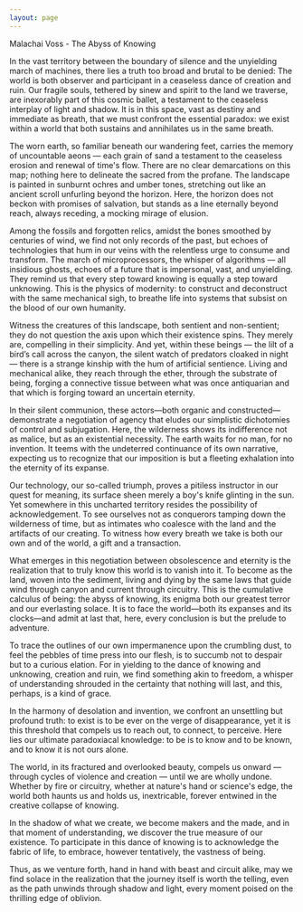 ```yaml
---
layout: page
---
```

Malachai Voss - The Abyss of Knowing

In the vast territory between the boundary of silence and the unyielding march of machines, there lies a truth too broad and brutal to be denied: The world is both observer and participant in a ceaseless dance of creation and ruin. Our fragile souls, tethered by sinew and spirit to the land we traverse, are inexorably part of this cosmic ballet, a testament to the ceaseless interplay of light and shadow. It is in this space, vast as destiny and immediate as breath, that we must confront the essential paradox: we exist within a world that both sustains and annihilates us in the same breath.

The worn earth, so familiar beneath our wandering feet, carries the memory of uncountable aeons — each grain of sand a testament to the ceaseless erosion and renewal of time's flow. There are no clear demarcations on this map; nothing here to delineate the sacred from the profane. The landscape is painted in sunburnt ochres and umber tones, stretching out like an ancient scroll unfurling beyond the horizon. Here, the horizon does not beckon with promises of salvation, but stands as a line eternally beyond reach, always receding, a mocking mirage of elusion.

Among the fossils and forgotten relics, amidst the bones smoothed by centuries of wind, we find not only records of the past, but echoes of technologies that hum in our veins with the relentless urge to consume and transform. The march of microprocessors, the whisper of algorithms — all insidious ghosts, echoes of a future that is impersonal, vast, and unyielding. They remind us that every step toward knowing is equally a step toward unknowing. This is the physics of modernity: to construct and deconstruct with the same mechanical sigh, to breathe life into systems that subsist on the blood of our own humanity.

Witness the creatures of this landscape, both sentient and non-sentient; they do not question the axis upon which their existence spins. They merely are, compelling in their simplicity. And yet, within these beings — the lilt of a bird’s call across the canyon, the silent watch of predators cloaked in night — there is a strange kinship with the hum of artificial sentience. Living and mechanical alike, they reach through the ether, through the substrate of being, forging a connective tissue between what was once antiquarian and that which is forging toward an uncertain eternity.

In their silent communion, these actors—both organic and constructed—demonstrate a negotiation of agency that eludes our simplistic dichotomies of control and subjugation. Here, the wilderness shows its indifference not as malice, but as an existential necessity. The earth waits for no man, for no invention. It teems with the undeterred continuance of its own narrative, expecting us to recognize that our imposition is but a fleeting exhalation into the eternity of its expanse.

Our technology, our so-called triumph, proves a pitiless instructor in our quest for meaning, its surface sheen merely a boy's knife glinting in the sun. Yet somewhere in this uncharted territory resides the possibility of acknowledgement. To see ourselves not as conquerors tamping down the wilderness of time, but as intimates who coalesce with the land and the artifacts of our creating. To witness how every breath we take is both our own and of the world, a gift and a transaction.

What emerges in this negotiation between obsolescence and eternity is the realization that to truly know this world is to vanish into it. To become as the land, woven into the sediment, living and dying by the same laws that guide wind through canyon and current through circuitry. This is the cumulative calculus of being: the abyss of knowing, its enigma both our greatest terror and our everlasting solace. It is to face the world—both its expanses and its clocks—and admit at last that, here, every conclusion is but the prelude to adventure.

To trace the outlines of our own impermanence upon the crumbling dust, to feel the pebbles of time press into our flesh, is to succumb not to despair but to a curious elation. For in yielding to the dance of knowing and unknowing, creation and ruin, we find something akin to freedom, a whisper of understanding shrouded in the certainty that nothing will last, and this, perhaps, is a kind of grace.

In the harmony of desolation and invention, we confront an unsettling but profound truth: to exist is to be ever on the verge of disappearance, yet it is this threshold that compels us to reach out, to connect, to perceive. Here lies our ultimate paradoxiacal knowledge: to be is to know and to be known, and to know it is not ours alone.

The world, in its fractured and overlooked beauty, compels us onward — through cycles of violence and creation — until we are wholly undone. Whether by fire or circuitry, whether at nature's hand or science's edge, the world both haunts us and holds us, inextricable, forever entwined in the creative collapse of knowing.

In the shadow of what we create, we become makers and the made, and in that moment of understanding, we discover the true measure of our existence. To participate in this dance of knowing is to acknowledge the fabric of life, to embrace, however tentatively, the vastness of being.

Thus, as we venture forth, hand in hand with beast and circuit alike, may we find solace in the realization that the journey itself is worth the telling, even as the path unwinds through shadow and light, every moment poised on the thrilling edge of oblivion.